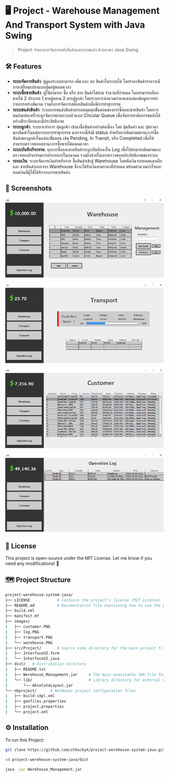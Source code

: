 # 🖥️ Project - Warehouse Management And Transport System with Java Swing

> Project จำลองการจัดการคลังสินค้าและการขนส่ง ด้วยภาษา Java Swing

## 🛠️ Features
- **ระบบจัดการสินค้า**: ผู้ดูแลระบบสามารถ เพิ่ม และ ลบ สินค้าในระบบได้ โดยราคาสินค้าราคาจะมีการเปลี่ยนแปลงแบบสุ่มอยู่ตลอดเวลา
- **ระบบซื้อขายสินค้า**: ผู้ใช้สามารถ ซื้อ หรือ ขาย สินค้าได้ตาม จำนวนที่กำหนด โดยสามารถเลือกขายได้ 2 ประเภท 1.ขายสู่ตลาด 2.ขายสู่ลูกค้า โดยระบบจะคำนวณราคาและแสดงข้อมูลการทำรายการอย่างชัดเจน รวมถึงการจัดการสต็อกสินค้าเมื่อมีการทำธุรกรรม
- **ระบบขนส่งสินค้า**: ระบบการขนส่งสินค้าครอบคลุมทุกขั้นตอนของการซื้อและขายสินค้า โดยการขนส่งแต่ละครั้งจะถูกจัดการผ่านระบบคิวแบบ Circular Queue เพื่อจัดการลำดับการขนส่งได้อย่างมีระเบียบและมีประสิทธิภาพ 
- **ระบบลูกค้า**: ระบบจะทำการ สุ่มลูกค้า เข้ามาซื้อสินค้าอย่างต่อเนื่อง โดย สุ่มสินค้า และ สุ่มราคา ของสินค้าในแต่ละรอบการทำธุรกรรม นอกจากนี้ยังมี status สำหรับการติดตามสถานะการซื้อสินค้าของลูกค้าในแต่ละขั้นตอน เช่น Pending, In Transit, หรือ Completed เพื่อให้สามารถตรวจสอบสถานะการซื้อขายได้ตลอดเวลา
- **ระบบบันทึกกิจกรรม**: ทุกการซื้อและขายสินค้าจะถูกบันทึกลงใน Log เพื่อให้สามารถติดตามและตรวจสอบกิจกรรมการทำรายการในอนาคต รวมถึงช่วยในการตรวจสอบประสิทธิภาพของระบบ
- **ระบบเงิน**: ระบบจัดการเงินสำหรับการ ซื้อสินค้าเข้าสู่ Warehouse โดยหักเงินจากยอดคงเหลือ และ ขายสินค้าออกจาก Warehouse ซึ่งจะได้รับเงินตามราคาที่กำหนด พร้อมคำนวณกำไรและยอดเงินที่ผู้ใช้ได้รับจากการขายสินค้า.

## 🚀 Screenshots

<p align="center">
  <img src="images/warehouse.PNG" alt="warehouse img" />
</p>

<p align="center">
  <img src="images/transport.PNG" alt="transport img" />
</p>

<p align="center">
  <img src="images/customer.PNG" alt="customer img" />
</p>

<p align="center">
  <img src="images/log.PNG" alt="log img" />
</p>

## 📜 License

This project is open-source under the MIT License. Let me know if you need any modifications! 🚀

## 🗺️ Project Structure

```bash
project-werehouse-system-java/
├── LICENSE            # Contains the project’s license (MIT License)
├── README.md          # Documentation file explaining how to use the project
├── build.xml          
├── manifest.mf
├── images/       
|   ├── customer.PNG
|   ├── log.PNG
|   ├── transport.PNG
|   └── warehouse.PNG   
├── src/Project/       # Source code directory for the main project files
|   ├── InterfaceUI.form      
|   └── InterfaceUI.java      
├── dist/   # Distribution directory
|   ├── README.txt                   
|   ├── Werehouse_Management.jar     # The main executable JAR file for the warehouse management system
|   └── lib/                         # Library directory for external dependencies
|       └── AbsoluteLayout.jar       
└── nbproject/      # NetBeans project configuration files
|   ├── build-impl.xml               
|   ├── genfiles.properties          
|   ├── project.properties           
|   └── project.xml                 
```

## ⚙️ Installation 
To run this Project:

```bash
git clone https://github.com/zChuckyX/project-werehouse-system-java.git
```
```bash
cd project-werehouse-system-java/dist
```
```bash
java -jar Werehouse_Management.jar
```
